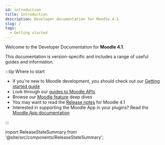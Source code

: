 ```yaml
---
id: introduction
title: Introduction
description: Developer documentation for Moodle 4.1.
slug: /
tags:
  - Getting started
---
```


Welcome to the Developer Documentation for **Moodle 4.1**.

This documentation is version-specific and includes a range of useful guides and information.

:::tip Where to start

- If you're new to Moodle development, you should check out our [Getting started guide](/general/development/gettingstarted)
- Look through our [guides to Moodle APIs](./apis.md)
- Browse our [Moodle feature](./guides.md) deep dives
- You may want to read the [Release notes](/general/releases/4.1) for Moodle 4.1
- Interested in supporting the Moodle App in your plugins? Read the [Moodle App documentation](/general/app)

:::

import ReleaseStateSummary from '@site/src/components/ReleaseStateSummary';

<ReleaseStateSummary releaseName="4.1" />
